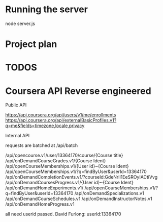 # Running the server

node server.js

# Project plan



# TODOS

# Coursera API Reverse engineered

Public API

https://api.coursera.org/api/users/v1/me/enrollments
https://api.coursera.org/api/externalBasicProfiles.v1?q=me&fields=timezone,locale,privacy


Internal API

requests are batched at /api/batch

/api/opencourse.v1/user/13364170/course/{Course title}
/api/onDemandCourseGrades.v1/{Course Ident}
/api/openCourseMemberships.v1/{User id}~{Course Ident}
/api/openCourseMemberships.v1/?q=findByUser&userId=13364170
/api/onDemandCompletionEvents.v1/?courseId:GdeNrll1EeSROyIACtiVvg
/api/onDemandCoursesProgress.v1/{User id}~{Course Ident}
/api/onDemandHomeExperiments.v1/
/api/openCourseMemberships.v1/?q=findByUser&userId=13364170
/api/onDemandSpecializations.v1
/api/onDemandCourseSchedules.v1
/api/onDemandInstructorNotes.v1
/api/onDemandHomeProgress.v1

all need userid passed. David Furlong: userId:13364170
